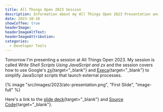 ```yaml
---
title: All Things Open 2023 Session
description: Information about my All Things Open 2023 Presentation and link to the presentation deck.
date: 2023-10-16
showCoffee: true
headerImage: 
headerImageAltText: 
headerImageAttribution: 
categories:
  - Developer Tools
---
```


Tomorrow I'm presenting a session at All Things Open 2023. My session is called *Write Shell Scripts Using JavaScript and zx* and the session covers how to use Google's [zx](https://github.com/google/zx){target="_blank"} and [Execa](https://www.npmjs.com/package/execa){target="_blank"} to simplify JavaScript scripts that launch external processes.

{% image "src/images/2023/ato-presentation.png", "First Slide", "image-full" %}

Here's a link to the [slide deck](/files/2023-ato-shell-scripts-javascript.pptx){target="_blank"} and [Source Code](https://bit.ly/ato23-shell-scripts){target="_blank"}.